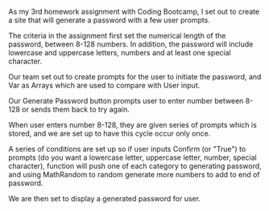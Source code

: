 As my 3rd homework assignment with Coding Bootcamp, I set out to create a site that will generate a password with a few user prompts.

The criteria in the assignment first set the numerical length of the password, between 8-128 numbers. In addition, the password will include lowercase and uppercase letters, numbers and at least one special character.

Our team set out to create prompts for the user to initiate the password, and Var as Arrays which are used to compare with User input.

Our Generate Password button prompts user to enter number between 8-128 or sends them back to try again.

When user enters number 8-128, they are given series of prompts which is stored, and we are set up to have this cycle occur only once.

A series of conditions are set up so if user inputs Confirm (or "True") to prompts (do you want a lowercase letter, uppercase letter, number, special character), function will push one of each category to generating password, and using MathRandom to random generate more numbers to add to end of password.

We are then set to display a generated password for user.
